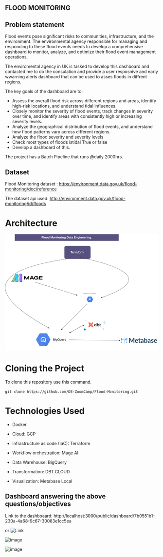 ## FLOOD MONITORING

## Problem statement
Flood events pose significant risks to communities, infrastructure, and the environment. The environmental agency responsible for managing and responding to these flood events needs to develop a comprehensive dashboard to monitor, analyze, and optimize their flood event management operations.

The enviromental agency in UK is tasked to develop this dashboard and contacted me to do the consulation and provide a user resposnive and early wwarning alerts dashboard that can be used to asses floods in diffrent regions.

The key goals of the dashboard are to:
- Assess the overall flood risk across different regions and areas, identify high-risk locations, and understand  tidal influences.
- Closely monitor the severity of flood events, track changes in severity over time, and identify areas with consistently high or increasing severity levels.
- Analyze the geographical distribution of flood events, and understand how flood patterns vary across different regions.
- Analyze the flood severity and severity levels
- Check most types of floods istidal True or false
- Develop a dashboard of this.

The project has a Batch Pipeline that runs @daily 2000hrs.

## Dataset

Flood Monitoring dataset : https://environment.data.gov.uk/flood-monitoring/doc/reference

The dataset api used: http://environment.data.gov.uk/flood-monitoring/id/floods


# Architecture
![Workflow](https://github.com/DE-ZoomCamp/Flood-Monitoring/blob/master/Floodmonitoring.drawio.png)

# Cloning the Project

To clone this repository use this command.

`
git clone https://github.com/DE-ZoomCamp/Flood-Monitoring.git
`

# Technologies Used

- Docker

- Cloud: GCP

- Infrastructure as code (IaC): Terraform

- Workflow orchestration: Mage AI

- Data Warehouse: BigQuery

- Transformation: DBT CLOUD

- Visualization: Metabase Local

## Dashboard answering the above questions/objectives

Link to the dashboaard: http://localhost:3000/public/dashboard/7b0551b1-230a-4a68-9c67-30083e1cc5ea

or ![Link](http://localhost:3000/public/dashboard/7b0551b1-230a-4a68-9c67-30083e1cc5ea)


![image](https://github.com/DE-ZoomCamp/Flood-Monitoring/assets/55980747/8ec36ce3-ebb0-4231-92e6-a73ddff6c023)

![image](https://github.com/DE-ZoomCamp/Flood-Monitoring/assets/55980747/de062f85-2891-4eba-8673-3fbaeb4df599)





